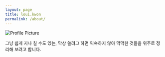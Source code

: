 ```yaml
---
layout: page
title: loui.kwon
permalink: /about/
---
```


<img src="{{ site.baseurl }}/assets/profile-placeholder.gif" title="Profile Picture" class="profile">


그냥 쉽게 지나 칠 수도 있는, 막상 쓸려고 하면 익숙하지 않아 막막한 것들을 위주로 정리해 보려고 합니다.
